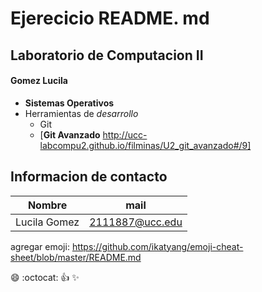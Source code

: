 # Ejerecicio README. md
## Laboratorio de Computacion II
####  Gomez Lucila
* **Sistemas Operativos**
* Herramientas de  _desarrollo_ 
    * Git
    * [**Git Avanzado** http://ucc-labcompu2.github.io/filminas/U2_git_avanzado#/9]
    
## Informacion de contacto

| Nombre | mail |
| ------ | ------ |
| Lucila Gomez | 2111887@ucc.edu |

agregar emoji:   https://github.com/ikatyang/emoji-cheat-sheet/blob/master/README.md

:smile:
:octocat:
:+1:
:sparkles: